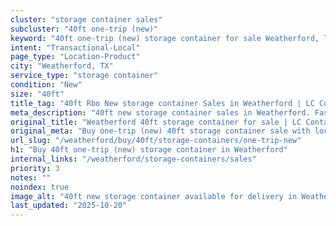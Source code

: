 ```yaml
---
cluster: "storage container sales"
subcluster: "40ft one-trip (new)"
keyword: "40ft one-trip (new) storage container for sale Weatherford, TX"
intent: "Transactional-Local"
page_type: "Location-Product"
city: "Weatherford, TX"
service_type: "storage container"
condition: "New"
size: "40ft"
title_tag: "40ft Rbo New storage container Sales in Weatherford | LC Container"
meta_description: "40ft new storage container sales in Weatherford. Fast delivery, competitive pricing. Serving storage containers area. Quote ID: EXO. Call (214) 524-4168 for your free quote today."
original_title: "Weatherford 40ft storage container for sale | LC Container"
original_meta: "Buy one-trip (new) 40ft storage container sale with local delivery in Weatherford, TX. LC Container — local Since 2003. Request a fast quote today."
url_slug: "/weatherford/buy/40ft/storage-containers/one-trip-new"
h1: "Buy 40ft one-trip (new) storage container in Weatherford"
internal_links: "/weatherford/storage-containers/sales"
priority: 3
notes: ""
noindex: true
image_alt: "40ft new storage container available for delivery in Weatherford"
last_updated: "2025-10-20"
---
```


<!-- TODO: Add unique city/inventory copy, images, and internal links here. -->
